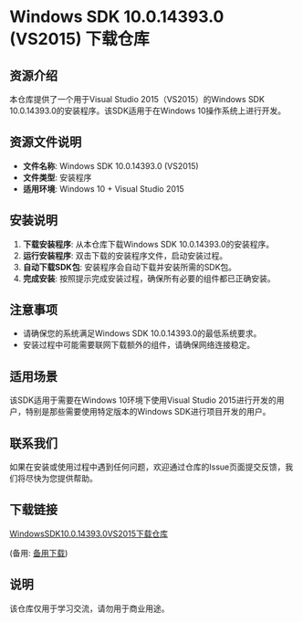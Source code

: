 # Windows SDK 10.0.14393.0 (VS2015) 下载仓库

## 资源介绍

本仓库提供了一个用于Visual Studio 2015（VS2015）的Windows SDK 10.0.14393.0的安装程序。该SDK适用于在Windows 10操作系统上进行开发。

## 资源文件说明

- **文件名称**: Windows SDK 10.0.14393.0 (VS2015)
- **文件类型**: 安装程序
- **适用环境**: Windows 10 + Visual Studio 2015

## 安装说明

1. **下载安装程序**: 从本仓库下载Windows SDK 10.0.14393.0的安装程序。
2. **运行安装程序**: 双击下载的安装程序文件，启动安装过程。
3. **自动下载SDK包**: 安装程序会自动下载并安装所需的SDK包。
4. **完成安装**: 按照提示完成安装过程，确保所有必要的组件都已正确安装。

## 注意事项

- 请确保您的系统满足Windows SDK 10.0.14393.0的最低系统要求。
- 安装过程中可能需要联网下载额外的组件，请确保网络连接稳定。

## 适用场景

该SDK适用于需要在Windows 10环境下使用Visual Studio 2015进行开发的用户，特别是那些需要使用特定版本的Windows SDK进行项目开发的用户。

## 联系我们

如果在安装或使用过程中遇到任何问题，欢迎通过仓库的Issue页面提交反馈，我们将尽快为您提供帮助。

## 下载链接
[WindowsSDK10.0.14393.0VS2015下载仓库](https://pan.quark.cn/s/6fddfb942759) 

(备用: [备用下载](https://pan.baidu.com/s/1o16ApdvpU51Qf0Y-JnRv9g?pwd=1234))

## 说明

该仓库仅用于学习交流，请勿用于商业用途。
